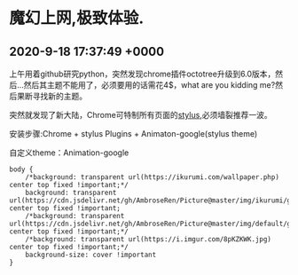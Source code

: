 # 魔幻上网,极致体验. #

## 2020-9-18 17:37:49 +0000 ##

上午用着github研究python，突然发现chrome插件octotree升级到6.0版本，然后...然后其主题不能用了，必须要用的话需花4$，what are you kidding me?然后果断寻找新的主题。

突然就发现了新大陆，Chrome可特制所有页面的[stylus](https://userstyles.org/),必须墙裂推荐一波。

安装步骤:Chrome + stylus Plugins + Animaton-google(stylus theme)

自定义theme：Animation-google

```
body {
    /*background: transparent url(https://ikurumi.com/wallpaper.php) center top fixed !important;*/
    background: transparent url(https://cdn.jsdelivr.net/gh/AmbroseRen/Picture@master/img/ikurumi/girlOne.jpg) center top fixed !important;
    /*background: transparent url(https://cdn.jsdelivr.net/gh/AmbroseRen/Picture@master/img/default/gold.jpg) center top fixed !important;*/
    /*background: transparent url(https://i.imgur.com/8pKZKWK.jpg) center top fixed !important;*/
    background-size: cover !important
}
```

